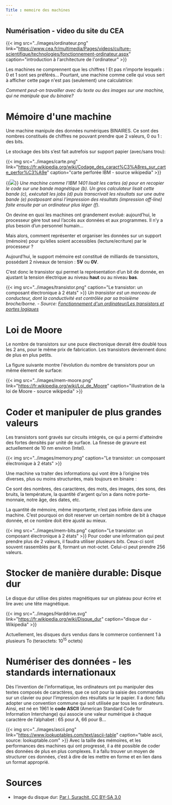 ```yaml
---
Title : memoire des machines
---
```


## Numérisation - video du site du CEA
{{< img src="../images/ordinateur.png" link="https://www.cea.fr/multimedia/Pages/videos/culture-scientifique/technologies/fonctionnement-ordinateur.aspx"  caption="introduction à l'architecture de l'ordinateur" >}} 



Les machines ne comprennent que les chiffres ! Et pas n’importe lesquels : 0 et 1 sont ses préférés... Pourtant, une machine comme celle qui vous sert à afficher cette page n'est pas (seulement) une calculatrice:

*Comment peut-on travailler avec du texte ou des images sur une machine, qui ne manipule que du binaire?*

# Mémoire d'une machine
Une machine manipule des données numériques BINAIRES. Ce sont des nombres constitués de chiffres ne pouvant prendre que 2 valeurs, 0 ou 1 : des bits.

Le stockage des bits s’est fait autrefois sur support papier (avec/sans trou):

{{< img src="../images/carte.png" link="https://fr.wikipedia.org/wiki/Codage_des_caract%C3%A8res_sur_carte_perfor%C3%A9e" caption="carte perforée IBM - source wikipedia" >}}

{{<img src="../images/ibm.png" caption="source - courstechinfo.be/Techno/Historique2.html" >}}
*Une machine comme l’IBM 1401 lisait les cartes (a) pour en recopier le code sur une bande magnétique (b). Un gros calculateur lisait cette bande (c), exécutait les jobs (d) puis transcrivait les résultats sur une autre bande (e) postposant ainsi l’impression des résultats (impression off-line) faite ensuite par un ordinateur plus léger (f).*

On devine en quoi les machines ont grandement evolué: aujourd’hui, le processeur gère tout seul l’accès aux données et aux programmes. Il n’y a plus besoin d’un personnel humain…

Mais alors, comment représenter et organiser les données sur un support (mémoire) pour qu’elles soient accessibles (lecture/ecriture) par le processeur ?


Aujourd’hui, le support mémoire est constitué de milliards de transistors, possédant 2 niveaux de tension : **5V** ou **0V**.

C’est donc le transistor qui permet la représentation d’un bit de donnée, en ajustant la tension électrique au niveau **haut** ou au niveau **bas**.

{{< img src="../images/transistor.png" caption="Le transistor: un composant électronique à 2 états" >}}
*Un transistor est un morceau de conducteur, dont la conductivité est contrôlée par sa troisième broche/borne. - Source: [Fonctionnement d'un ordinateur/Les transistors et portes logiques](https://fr.wikibooks.org/wiki/Fonctionnement_d%27un_ordinateur/Les_transistors_et_portes_logiques)* 

# Loi de Moore
Le nombre de transistors sur une puce électronique devrait être doublé tous les 2 ans, pour le même prix de fabrication. Les transistors deviennent donc de plus en plus petits.

La figure suivante montre l'évolution du nombre de transistors pour un même élement de surface:

{{< img src="../images/mem-moore.png" link="https://fr.wikipedia.org/wiki/Loi_de_Moore" caption="illustration de la loi de Moore - source wikipedia" >}}

# Coder et manipuler de plus grandes valeurs
Les transistors sont gravés sur circuits intégrés, ce qui a permi d'atteindre des fortes densités par unité de surface. La finesse de gravure est actuellement de 10 nm environ (Intel).

{{< img src="../images/memory.png" caption="Le transistor: un composant électronique à 2 états" >}}

Une machine va traiter des informations qui vont être à l’origine très diverses, plus ou moins structurées, mais toujours en binaire : 

Ce sont des nombres, des caractères, des mots, des images, des sons, des bruits, la température, la quantité d'argent qu'on a dans notre porte-monnaie, notre âge, des dates, etc. 

La quantité de mémoire, même importante, n’est pas infinie dans une machine. C’est pourquoi on doit reserver un certain nombre de bit à chaque donnée, et ce nombre doit être ajusté au mieux.


{{< img src="../images/mem-bits.png" caption="Le transistor: un composant électronique à 2 états" >}}
Pour coder une information qui peut prendre plus de 2 valeurs, il faudra utiliser plusieurs *bits*. Ceux-ci sont souvent rassemblés par 8, formant un mot-octet. Celui-ci peut prendre 256 valeurs.

# Stocker de manière durable: Disque dur
Le disque dur utilise des pistes magnétiques sur un plateau pour écrire et lire avec une tête magnétique.

{{< img src="../images/Harddrive.svg" link="https://fr.wikipedia.org/wiki/Disque_dur" caption="disque dur - Wikipedia" >}}

Actuellement, les disques durs vendus dans le commerce contiennent 1 à plusieurs To (teraoctets: 10<sup>15</sup> octets)

# Numériser des données - les standards internationaux
Dès l’invention de l’informatique, les ordinateurs ont pu manipuler des textes composés de caractères, que ce soit pour la saisie des commandes sur un clavier ou pour l’impression des résultats sur le papier. Il a donc fallu adopter une convention commune qui soit utilisée par tous les ordinateurs. Ainsi, est né en 1961 le **code ASCII** (American Standard Code for Information Interchange) qui associe une valeur numérique à chaque caractère de l’alphabet : 65 pour A, 66 pour B…

{{< img src="../images/ascii.png" link="https://www.lookuptables.com/text/ascii-table" caption="table ascii, source: lookuptable.com" >}}
Avec la taille des mémoires, et les performances des machines qui ont progressé, il a été possible de coder des données de plus en plus complexes. Il a fallu trouver un moyen de structurer ces données, c’est à dire de les mettre en forme et en lien dans un format approprié.

# Sources
* Image du disque dur: [Par I, Surachit, CC BY-SA 3.0](https://commons.wikimedia.org/w/index.php?curid=2537310)

